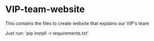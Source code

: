 # VIP-team-website
This contains the files to create website that explains our VIP's team

Just run:
'pip install -r requirements.txt'

